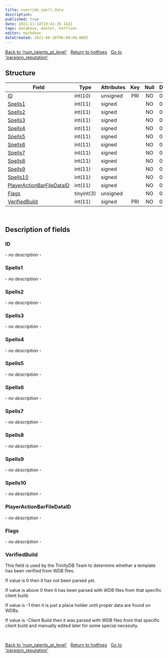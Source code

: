 ```yaml
---
title: override_spell_data
description: 
published: true
date: 2021-11-14T19:41:35.142Z
tags: database, master, hotfixes
editor: markdown
dateCreated: 2021-08-30T06:00:00.000Z
---
```


<a href="https://dev.trinitycore.info/en/database/master/hotfixes/num_talents_at_level" class="mt-5 v-btn v-btn--depressed v-btn--flat v-btn--outlined theme--light v-size--default darkblue--text text--lighten-3"><span class="v-btn__content"><i aria-hidden="true" class="v-icon notranslate v-icon--left mdi mdi-arrow-left theme--light"></i><span>Back to 'num_talents_at_level'</span></span></a>&nbsp;&nbsp;&nbsp;<a href="https://dev.trinitycore.info/en/database/master/hotfixes/home" class="mt-5 v-btn v-btn--depressed v-btn--flat v-btn--outlined theme--light v-size--default darkblue--text text--lighten-3"><span class="v-btn__content"><i aria-hidden="true" class="v-icon notranslate v-icon--left mdi mdi-home-outline theme--light"></i><span>Return to hotfixes</span></span></a>&nbsp;&nbsp;&nbsp;<a href="https://dev.trinitycore.info/en/database/master/hotfixes/paragon_reputation" class="mt-5 v-btn v-btn--depressed v-btn--flat v-btn--outlined theme--light v-size--default darkblue--text text--lighten-3"><span class="v-btn__content"><span>Go to 'paragon_reputation'</span><i aria-hidden="true" class="v-icon notranslate v-icon--right mdi mdi-arrow-right theme--light"></i></span></a>

## Structure

| Field | Type | Attributes | Key | Null | Default | Extra | Comment |
| --- | --- | --- | :---: | :---: | --- | --- | --- |
| [ID](#id) | int(10) | unsigned | PRI | NO | 0 |  |  |
| [Spells1](#spells1) | int(11) | signed |  | NO | 0 |  |  |
| [Spells2](#spells2) | int(11) | signed |  | NO | 0 |  |  |
| [Spells3](#spells3) | int(11) | signed |  | NO | 0 |  |  |
| [Spells4](#spells4) | int(11) | signed |  | NO | 0 |  |  |
| [Spells5](#spells5) | int(11) | signed |  | NO | 0 |  |  |
| [Spells6](#spells6) | int(11) | signed |  | NO | 0 |  |  |
| [Spells7](#spells7) | int(11) | signed |  | NO | 0 |  |  |
| [Spells8](#spells8) | int(11) | signed |  | NO | 0 |  |  |
| [Spells9](#spells9) | int(11) | signed |  | NO | 0 |  |  |
| [Spells10](#spells10) | int(11) | signed |  | NO | 0 |  |  |
| [PlayerActionBarFileDataID](#playeractionbarfiledataid) | int(11) | signed |  | NO | 0 |  |  |
| [Flags](#flags) | tinyint(3) | unsigned |  | NO | 0 |  |  |
| [VerifiedBuild](#verifiedbuild) | int(11) | signed | PRI | NO | 0 |  |  |
&nbsp;
## Description of fields

### ID
*- no description -*
&nbsp;

### Spells1
*- no description -*
&nbsp;

### Spells2
*- no description -*
&nbsp;

### Spells3
*- no description -*
&nbsp;

### Spells4
*- no description -*
&nbsp;

### Spells5
*- no description -*
&nbsp;

### Spells6
*- no description -*
&nbsp;

### Spells7
*- no description -*
&nbsp;

### Spells8
*- no description -*
&nbsp;

### Spells9
*- no description -*
&nbsp;

### Spells10
*- no description -*
&nbsp;

### PlayerActionBarFileDataID
*- no description -*
&nbsp;

### Flags
*- no description -*
&nbsp;

### VerifiedBuild
This field is used by the TrinityDB Team to determine whether a template has been verified from WDB files.

If value is 0 then it has not been parsed yet.

If value is above 0 then it has been parsed with WDB files from that specific client build.

If value is -1 then it is just a place holder until proper data are found on WDBs.

If value is -Client Build then it was parsed with WDB files from that specific client build and manually edited later for some special necessity.

&nbsp;

<a href="https://dev.trinitycore.info/en/database/master/hotfixes/num_talents_at_level" class="mt-5 v-btn v-btn--depressed v-btn--flat v-btn--outlined theme--light v-size--default darkblue--text text--lighten-3"><span class="v-btn__content"><i aria-hidden="true" class="v-icon notranslate v-icon--left mdi mdi-arrow-left theme--light"></i><span>Back to 'num_talents_at_level'</span></span></a>&nbsp;&nbsp;&nbsp;<a href="https://dev.trinitycore.info/en/database/master/hotfixes/home" class="mt-5 v-btn v-btn--depressed v-btn--flat v-btn--outlined theme--light v-size--default darkblue--text text--lighten-3"><span class="v-btn__content"><i aria-hidden="true" class="v-icon notranslate v-icon--left mdi mdi-home-outline theme--light"></i><span>Return to hotfixes</span></span></a>&nbsp;&nbsp;&nbsp;<a href="https://dev.trinitycore.info/en/database/master/hotfixes/paragon_reputation" class="mt-5 v-btn v-btn--depressed v-btn--flat v-btn--outlined theme--light v-size--default darkblue--text text--lighten-3"><span class="v-btn__content"><span>Go to 'paragon_reputation'</span><i aria-hidden="true" class="v-icon notranslate v-icon--right mdi mdi-arrow-right theme--light"></i></span></a>

